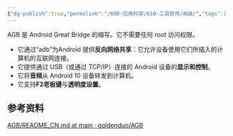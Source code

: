 ```yaml
---
{"dg-publish":true,"permalink":"/600-应用科学/610-工具软件/AGB/","tags":["Android/Debug","Plugin/AndroidStdio"],"noteIcon":""}
---
```


AGB 是 Android Great Bridge 的缩写。它不需要任何 _root_ 访问权限。

- 它通过“adb”为Android 提供**反向网络共享**：它允许设备使用它们所插入的计算机的互联网连接。
- 它提供通过 USB（或通过 TCP/IP）连接的 Android 设备的**显示和控制**。
- 它将**音频**从 Android 10 设备转发到计算机。
- 它支持**F2老板键**与**透明度设置**。


## 参考资料

[AGB/README_CN.md at main · goldenduo/AGB](https://github.com/goldenduo/AGB/blob/main/README_CN.md)